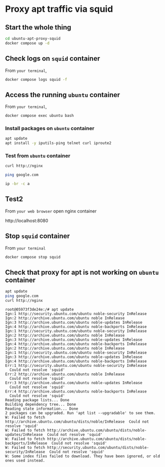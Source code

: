 # Proxy apt traffic via squid

## Start the whole thing

```sh
cd ubuntu-apt-proxy-squid
docker compose up -d
```

## Check logs on ``squid`` container

From ``your terminal``, 

```sh
docker compose logs squid -f
```

## Access the running ``ubuntu`` container

From ``your terminal``,

```sh
docker compose exec ubuntu bash
```

### Install packages on ``ubuntu`` container

```sh
apt update
apt install -y iputils-ping telnet curl iproute2
```

### Test from ``ubuntu`` container

```sh
curl http://nginx
```

```sh
ping google.com
```

```sh
ip -br -c a
```

## Test2
From ``your web browser`` open nginx container

http://localhost:8080


## Stop ``squid`` container
From ``your terminal``

```sh
docker compose stop squid
```

## Check that proxy for apt is not working on ``ubuntu`` container

```sh
apt update
ping google.com
curl http://nginx
```

```
root@05973f3de24e:/# apt update
Ign:1 http://security.ubuntu.com/ubuntu noble-security InRelease
Ign:2 http://archive.ubuntu.com/ubuntu noble InRelease
Ign:3 http://archive.ubuntu.com/ubuntu noble-updates InRelease
Ign:4 http://archive.ubuntu.com/ubuntu noble-backports InRelease
Ign:1 http://security.ubuntu.com/ubuntu noble-security InRelease
Ign:2 http://archive.ubuntu.com/ubuntu noble InRelease
Ign:3 http://archive.ubuntu.com/ubuntu noble-updates InRelease
Ign:4 http://archive.ubuntu.com/ubuntu noble-backports InRelease
Ign:2 http://archive.ubuntu.com/ubuntu noble InRelease
Ign:1 http://security.ubuntu.com/ubuntu noble-security InRelease
Ign:3 http://archive.ubuntu.com/ubuntu noble-updates InRelease
Ign:4 http://archive.ubuntu.com/ubuntu noble-backports InRelease
Err:1 http://security.ubuntu.com/ubuntu noble-security InRelease
  Could not resolve 'squid'
Err:2 http://archive.ubuntu.com/ubuntu noble InRelease
  Could not resolve 'squid'
Err:3 http://archive.ubuntu.com/ubuntu noble-updates InRelease
  Could not resolve 'squid'
Err:4 http://archive.ubuntu.com/ubuntu noble-backports InRelease
  Could not resolve 'squid'
Reading package lists... Done
Building dependency tree... Done
Reading state information... Done
2 packages can be upgraded. Run 'apt list --upgradable' to see them.
W: Failed to fetch http://archive.ubuntu.com/ubuntu/dists/noble/InRelease  Could not resolve 'squid'
W: Failed to fetch http://archive.ubuntu.com/ubuntu/dists/noble-updates/InRelease  Could not resolve 'squid'
W: Failed to fetch http://archive.ubuntu.com/ubuntu/dists/noble-backports/InRelease  Could not resolve 'squid'
W: Failed to fetch http://security.ubuntu.com/ubuntu/dists/noble-security/InRelease  Could not resolve 'squid'
W: Some index files failed to download. They have been ignored, or old ones used instead.
```
<!-- 
```sh
echo 'Acquire::http::Proxy "http://squid:3128/";' > /etc/apt/apt.conf.d/99proxy
echo 'Acquire::https::Proxy "http://squid:3128/";' >> /etc/apt/apt.conf.d/99proxy
``` -->